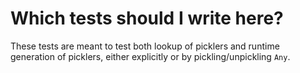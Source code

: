 # Which tests should I write here?

These tests are meant to test both lookup of picklers and runtime
generation of picklers, either explicitly or by pickling/unpickling `Any`.
